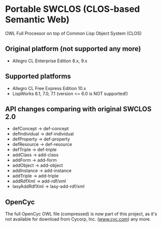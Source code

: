 Portable SWCLOS (CLOS-based Semantic Web)
======

OWL Full Processor on top of Common Lisp Object System (CLOS)

## Original platform (not supported any more)

* Allegro CL Enterprise Edition 8.x, 9.x

## Supported platforms

* Allegro CL Free Express Edition 10.x
* LispWorks 6.1, 7.0, 7.1 (version <= 6.0 is NOT supported!)

## API changes comparing with original SWCLOS 2.0

* defConcept &rarr; def-concept
* defIndividual &rarr; def-individual
* defProperty &rarr; def-property
* defResource &rarr; def-resource
* defTriple &rarr; def-triple
* addClass &rarr; add-class
* addForm &rarr; add-form
* addObject &rarr; add-object
* addInstance &rarr; add-instance
* addTriple &rarr; add-triple
* addRdfXml &rarr; add-rdf/xml
* lasyAddRdfXml &rarr; lasy-add-rdf/xml

## OpenCyc

The full OpenCyc OWL file (compressed) is now part of this project, as it's not available for download from Cycorp, Inc. (www.cyc.com) any more.

